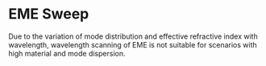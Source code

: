 # EME Sweep

Due to the variation of mode distribution and effective refractive index with wavelength, wavelength scanning of EME is not suitable for scenarios with high material and mode dispersion.


